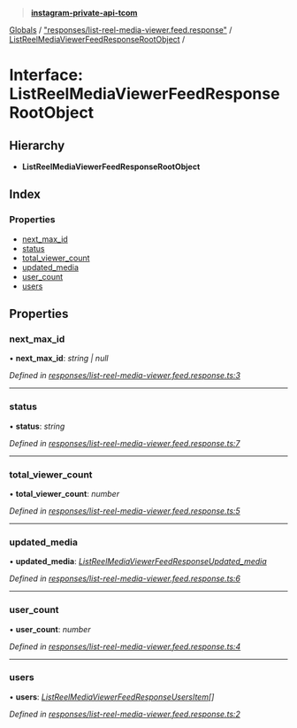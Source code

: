 > **[instagram-private-api-tcom](../README.md)**

[Globals](../README.md) / ["responses/list-reel-media-viewer.feed.response"](../modules/_responses_list_reel_media_viewer_feed_response_.md) / [ListReelMediaViewerFeedResponseRootObject](_responses_list_reel_media_viewer_feed_response_.listreelmediaviewerfeedresponserootobject.md) /

# Interface: ListReelMediaViewerFeedResponseRootObject

## Hierarchy

* **ListReelMediaViewerFeedResponseRootObject**

## Index

### Properties

* [next_max_id](_responses_list_reel_media_viewer_feed_response_.listreelmediaviewerfeedresponserootobject.md#next_max_id)
* [status](_responses_list_reel_media_viewer_feed_response_.listreelmediaviewerfeedresponserootobject.md#status)
* [total_viewer_count](_responses_list_reel_media_viewer_feed_response_.listreelmediaviewerfeedresponserootobject.md#total_viewer_count)
* [updated_media](_responses_list_reel_media_viewer_feed_response_.listreelmediaviewerfeedresponserootobject.md#updated_media)
* [user_count](_responses_list_reel_media_viewer_feed_response_.listreelmediaviewerfeedresponserootobject.md#user_count)
* [users](_responses_list_reel_media_viewer_feed_response_.listreelmediaviewerfeedresponserootobject.md#users)

## Properties

###  next_max_id

• **next_max_id**: *string | null*

*Defined in [responses/list-reel-media-viewer.feed.response.ts:3](https://github.com/cuonglnhust/instagram-private-api-tcom/blob/3e16058/src/responses/list-reel-media-viewer.feed.response.ts#L3)*

___

###  status

• **status**: *string*

*Defined in [responses/list-reel-media-viewer.feed.response.ts:7](https://github.com/cuonglnhust/instagram-private-api-tcom/blob/3e16058/src/responses/list-reel-media-viewer.feed.response.ts#L7)*

___

###  total_viewer_count

• **total_viewer_count**: *number*

*Defined in [responses/list-reel-media-viewer.feed.response.ts:5](https://github.com/cuonglnhust/instagram-private-api-tcom/blob/3e16058/src/responses/list-reel-media-viewer.feed.response.ts#L5)*

___

###  updated_media

• **updated_media**: *[ListReelMediaViewerFeedResponseUpdated_media](_responses_list_reel_media_viewer_feed_response_.listreelmediaviewerfeedresponseupdated_media.md)*

*Defined in [responses/list-reel-media-viewer.feed.response.ts:6](https://github.com/cuonglnhust/instagram-private-api-tcom/blob/3e16058/src/responses/list-reel-media-viewer.feed.response.ts#L6)*

___

###  user_count

• **user_count**: *number*

*Defined in [responses/list-reel-media-viewer.feed.response.ts:4](https://github.com/cuonglnhust/instagram-private-api-tcom/blob/3e16058/src/responses/list-reel-media-viewer.feed.response.ts#L4)*

___

###  users

• **users**: *[ListReelMediaViewerFeedResponseUsersItem](_responses_list_reel_media_viewer_feed_response_.listreelmediaviewerfeedresponseusersitem.md)[]*

*Defined in [responses/list-reel-media-viewer.feed.response.ts:2](https://github.com/cuonglnhust/instagram-private-api-tcom/blob/3e16058/src/responses/list-reel-media-viewer.feed.response.ts#L2)*